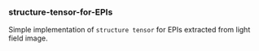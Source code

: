 ### structure-tensor-for-EPIs
Simple implementation of `structure tensor` for EPIs extracted from light field image. 
